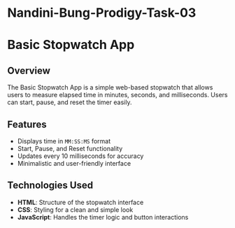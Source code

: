 # Nandini-Bung-Prodigy-Task-03

# Basic Stopwatch App

## Overview
The Basic Stopwatch App is a simple web-based stopwatch that allows users to measure elapsed time in minutes, seconds, and milliseconds. Users can start, pause, and reset the timer easily.

## Features
- Displays time in `MM:SS:MS` format
- Start, Pause, and Reset functionality
- Updates every 10 milliseconds for accuracy
- Minimalistic and user-friendly interface

## Technologies Used
- **HTML**: Structure of the stopwatch interface
- **CSS**: Styling for a clean and simple look
- **JavaScript**: Handles the timer logic and button interactions

